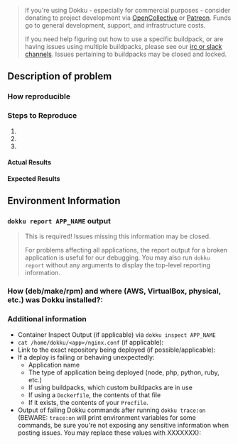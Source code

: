> If you're using Dokku - especially for commercial purposes - consider donating to project development via [OpenCollective](https://opencollective.com/dokku) or [Patreon](https://www.patreon.com/dokku). Funds go to general development, support, and infrastructure costs.
>
> If you need help figuring out how to use a specific buildpack, or are having issues using multiple buildpacks, please see our [irc or slack channels](http://dokku.viewdocs.io/dokku/getting-started/where-to-get-help/#the-irc-and-slack-channels). Issues pertaining to buildpacks may be closed and locked.

## Description of problem

### How reproducible

### Steps to Reproduce

1.
2.
3.

#### Actual Results

#### Expected Results

## Environment Information

### `dokku report APP_NAME` output

> This is required! Issues missing this information may be closed.
>
> For problems affecting all applications, the report output for a broken application is useful for our debugging.
> You may also run `dokku report` without any arguments to display the top-level reporting information.

### How (deb/make/rpm) and where (AWS, VirtualBox, physical, etc.) was Dokku installed?:

### Additional information

- Container Inspect Output (if applicable) via `dokku inspect APP_NAME`
- `cat /home/dokku/<app>/nginx.conf` (if applicable):
- Link to the exact repository being deployed (if possible/applicable):
- If a deploy is failing or behaving unexpectedly:
  - Application name
  - The type of application being deployed (node, php, python, ruby, etc.)
  - If using buildpacks, which custom buildpacks are in use
  - If using a `Dockerfile`, the contents of that file
  - If it exists, the contents of your `Procfile`.
- Output of failing Dokku commands after running `dokku trace:on`
  (BEWARE: `trace:on` will print environment variables for some commands, be sure you're not exposing any sensitive information when posting issues. You may replace these values with XXXXXXX):
